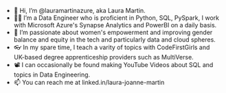 - 👋 Hi, I’m @lauramartinazure, aka Laura Martin.
- 👩‍💻 I’m a Data Engineer who is proficient in Python, SQL, PySpark, I work with Microsoft Azure's Synapse Analytics and PowerBI on a daily basis. 
- 💪 I’m passionate about women's empowerment and improving gender balance and equity in the tech and particularly data and cloud spheres.
- 👓 In my spare time, I teach a varity of topics with CodeFirstGirls and UK-based degree apprenticeship providers such as MultiVerse.
- 📽 I can occasionally be found making YouTube Videos about SQL and topics in Data Engineering.
- 📫 You can reach me at linked.in/laura-joanne-martin

<!---
lauramartinazure/lauramartinazure is a ✨ special ✨ repository because its `README.md` (this file) appears on your GitHub profile.
You can click the Preview link to take a look at your changes.
--->
